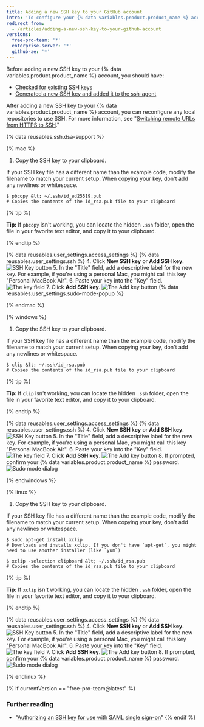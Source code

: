 ```yaml
---
title: Adding a new SSH key to your GitHub account
intro: 'To configure your {% data variables.product.product_name %} account to use your new (or existing) SSH key, you''ll also need to add it to your {% data variables.product.product_name %} account.'
redirect_from:
  - /articles/adding-a-new-ssh-key-to-your-github-account
versions:
  free-pro-team: '*'
  enterprise-server: '*'
  github-ae: '*'
---
```


Before adding a new SSH key to your {% data variables.product.product_name %} account, you should have:
* [Checked for existing SSH keys](/articles/checking-for-existing-ssh-keys)
* [Generated a new SSH key and added it to the ssh-agent](/articles/generating-a-new-ssh-key-and-adding-it-to-the-ssh-agent)

After adding a new SSH key to your {% data variables.product.product_name %} account, you can reconfigure any local repositories to use SSH. For more information, see "[Switching remote URLs from HTTPS to SSH](/articles/changing-a-remote-s-url/#switching-remote-urls-from-https-to-ssh)."

{% data reusables.ssh.dsa-support %}

{% mac %}

1. Copy the SSH key to your clipboard.

  If your SSH key file has a different name than the example code, modify the filename to match your current setup. When copying your key, don't add any newlines or whitespace.

  ```shell
  $ pbcopy &lt; ~/.ssh/id_ed25519.pub
  # Copies the contents of the id_rsa.pub file to your clipboard
  ```

  {% tip %}

  **Tip:** If `pbcopy` isn't working, you can locate the hidden `.ssh` folder, open the file in your favorite text editor, and copy it to your clipboard.

  {% endtip %}

{% data reusables.user_settings.access_settings %}
{% data reusables.user_settings.ssh %}
4. Click **New SSH key** or **Add SSH key**.
  ![SSH Key button](/assets/images/help/settings/ssh-add-ssh-key.png)
5. In the "Title" field, add a descriptive label for the new key. For example, if you're using a personal Mac, you might call this key "Personal MacBook Air".
6. Paste your key into the "Key" field.
  ![The key field](/assets/images/help/settings/ssh-key-paste.png)
7. Click **Add SSH key**.
  ![The Add key button](/assets/images/help/settings/ssh-add-key.png)
{% data reusables.user_settings.sudo-mode-popup %}

{% endmac %}

{% windows %}

1. Copy the SSH key to your clipboard.

  If your SSH key file has a different name than the example code, modify the filename to match your current setup. When copying your key, don't add any newlines or whitespace.

  ```shell
  $ clip &lt; ~/.ssh/id_rsa.pub
  # Copies the contents of the id_rsa.pub file to your clipboard
  ```

  {% tip %}

  **Tip:** If `clip` isn't working, you can locate the hidden `.ssh` folder, open the file in your favorite text editor, and copy it to your clipboard.

  {% endtip %}

{% data reusables.user_settings.access_settings %}
{% data reusables.user_settings.ssh %}
4. Click **New SSH key** or **Add SSH key**.
  ![SSH Key button](/assets/images/help/settings/ssh-add-ssh-key.png)
5. In the "Title" field, add a descriptive label for the new key. For example, if you're using a personal Mac, you might call this key "Personal MacBook Air".
6. Paste your key into the "Key" field.
  ![The key field](/assets/images/help/settings/ssh-key-paste.png)
7. Click **Add SSH key**.
  ![The Add key button](/assets/images/help/settings/ssh-add-key.png)
8. If prompted, confirm your {% data variables.product.product_name %} password.
  ![Sudo mode dialog](/assets/images/help/settings/sudo_mode_popup.png)

{% endwindows %}

{% linux %}

1. Copy the SSH key to your clipboard.

  If your SSH key file has a different name than the example code, modify the filename to match your current setup. When copying your key, don't add any newlines or whitespace.

  ```shell
  $ sudo apt-get install xclip
  # Downloads and installs xclip. If you don't have `apt-get`, you might need to use another installer (like `yum`)

  $ xclip -selection clipboard &lt; ~/.ssh/id_rsa.pub
  # Copies the contents of the id_rsa.pub file to your clipboard
  ```
  {% tip %}

  **Tip:** If `xclip` isn't working, you can locate the hidden `.ssh` folder, open the file in your favorite text editor, and copy it to your clipboard.

  {% endtip %}

{% data reusables.user_settings.access_settings %}
{% data reusables.user_settings.ssh %}
4. Click **New SSH key** or **Add SSH key**.
  ![SSH Key button](/assets/images/help/settings/ssh-add-ssh-key.png)
5. In the "Title" field, add a descriptive label for the new key. For example, if you're using a personal Mac, you might call this key "Personal MacBook Air".
6. Paste your key into the "Key" field.
  ![The key field](/assets/images/help/settings/ssh-key-paste.png)
7. Click **Add SSH key**.
  ![The Add key button](/assets/images/help/settings/ssh-add-key.png)
8. If prompted, confirm your {% data variables.product.product_name %} password.
  ![Sudo mode dialog](/assets/images/help/settings/sudo_mode_popup.png)

{% endlinux %}

{% if currentVersion == "free-pro-team@latest" %}
### Further reading

- "[Authorizing an SSH key for use with SAML single sign-on](/articles/authorizing-an-ssh-key-for-use-with-saml-single-sign-on)"
{% endif %}
